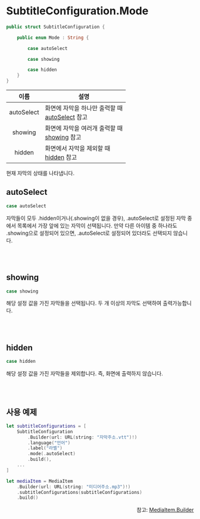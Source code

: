# SubtitleConfiguration.Mode

```swift
public struct SubtitleConfiguration {

    public enum Mode : String {

        case autoSelect

        case showing

        case hidden
    }
}
```

|이름|설명|
|:--:|--|
|autoSelect|화면에 자막을 하나만 출력할 때<br>[autoSelect](#autoselect) 참고|
|showing|화면에 자막을 여러개 출력할 때<br>[showing](#showing) 참고|
|hidden|화면에서 자막을 제외할 때<br>[hidden](#hidden) 참고|

현재 자막의 상태를 나타냅니다.

## autoSelect
```swift
case autoSelect
```
자막들이 모두 .hidden이거나(.showing이 없을 경우), .autoSelect로 설정된 자막 중에서 목록에서 가장 앞에 있는 자막이 선택됩니다.
만약 다른 아이템 중 하나라도 .showing으로 설정되어 있으면, .autoSelect로 설정되어 있더라도 선택되지 않습니다.

<br><br>
## showing
```swift
case showing
```
해당 설정 값을 가진 자막들을 선택됩니다. 두 개 이상의 자막도 선택하여 출력가능합니다.

<br><br>
## hidden
```swift
case hidden
```
해당 설정 값을 가진 자막들을 제외합니다. 즉, 화면에 출력하지 않습니다.

<br><br>
## 사용 예제
```swift
let subtitleConfigurations = [
    SubtitleConfiguration
        .Builder(url: URL(string: "자막주소.vtt")!)
        .language("언어")
        .label("라벨")
        .mode(.autoSelect)
        .build(),
    ...
]

let mediaItem = MediaItem
    .Builder(url: URL(string: "미디어주소.mp3")!)
    .subtitleConfigurations(subtitleConfigurations)
    .build()
```

<div align="right">
참고: <a href="../../class/media-item-builder/home.md">MediaItem.Builder</a>
</div>